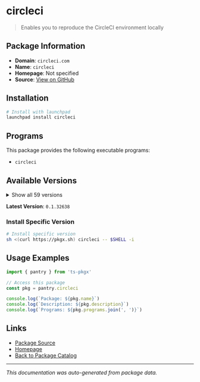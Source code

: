 # circleci

> Enables you to reproduce the CircleCI environment locally

## Package Information

- **Domain**: `circleci.com`
- **Name**: `circleci`
- **Homepage**: Not specified
- **Source**: [View on GitHub](https://github.com/pkgxdev/pantry/tree/main/projects/circleci.com/package.yml)

## Installation

```bash
# Install with launchpad
launchpad install circleci
```

## Programs

This package provides the following executable programs:

- `circleci`

## Available Versions

<details>
<summary>Show all 59 versions</summary>

- `0.1.32638`, `0.1.32580`, `0.1.32367`, `0.1.32323`, `0.1.32219`
- `0.1.32145`, `0.1.32111`, `0.1.32067`, `0.1.31983`, `0.1.31879`
- `0.1.31792`, `0.1.31687`, `0.1.31632`, `0.1.31543`, `0.1.31425`
- `0.1.31151`, `0.1.30995`, `0.1.30948`, `0.1.30888`, `0.1.30549`
- `0.1.30401`, `0.1.30163`, `0.1.30084`, `0.1.29936`, `0.1.29658`
- `0.1.29560`, `0.1.29314`, `0.1.29041`, `0.1.28995`, `0.1.28939`
- `0.1.28811`, `0.1.28745`, `0.1.28434`, `0.1.28391`, `0.1.28363`
- `0.1.28196`, `0.1.28084`, `0.1.27660`, `0.1.27054`, `0.1.26896`
- `0.1.26837`, `0.1.26786`, `0.1.26646`, `0.1.26343`, `0.1.26255`
- `0.1.26094`, `0.1.26061`, `0.1.25848`, `0.1.25725`, `0.1.25638`
- `0.1.25569`, `0.1.25519`, `0.1.25085`, `0.1.25007`, `0.1.24783`
- `0.1.24705`, `0.1.24495`, `0.1.24435`, `0.1.23845`

</details>

**Latest Version**: `0.1.32638`

### Install Specific Version

```bash
# Install specific version
sh <(curl https://pkgx.sh) circleci -- $SHELL -i
```

## Usage Examples

```typescript
import { pantry } from 'ts-pkgx'

// Access this package
const pkg = pantry.circleci

console.log(`Package: ${pkg.name}`)
console.log(`Description: ${pkg.description}`)
console.log(`Programs: ${pkg.programs.join(', ')}`)
```

## Links

- [Package Source](https://github.com/pkgxdev/pantry/tree/main/projects/circleci.com/package.yml)
- [Homepage](#)
- [Back to Package Catalog](../../package-catalog.md)

---

*This documentation was auto-generated from package data.*
